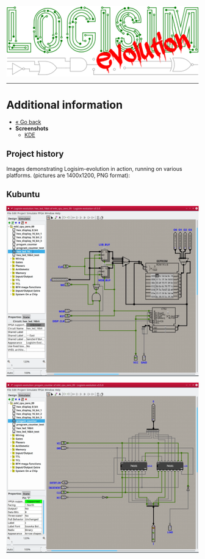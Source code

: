 [![Logisim-evolution](../src/main/resources/resources/logisim/img/logisim-evolution-logo.svg)](https://github.com/logisim-evolution/logisim-evolution)

---

# Additional information #

* [« Go back](../README.md)
* **Screenshots**
  * [KDE](#kubuntu)

## Project history ##

Images demonstrating Logisim-evolution in action, running on various platforms.
(pictures are 1400x1200, PNG format):

## Kubuntu ##

![Logisim-evolution](img/logisim-evolution-01.png)

![Logisim-evolution](img/logisim-evolution-02.png)
